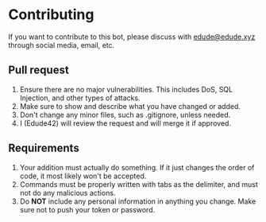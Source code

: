 # Contributing
If you want to contribute to this bot, please discuss with edude@edude.xyz through social media, email, etc.

## Pull request
1. Ensure there are no major vulnerabilities. This includes DoS, SQL Injection, and other types of attacks.
2. Make sure to show and describe what you have changed or added.
3. Don't change any minor files, such as .gitignore, unless needed.
4. I (Edude42) will review the request and will merge it if approved.

## Requirements
1. Your addition must actually do something. If it just changes the order of code, it most likely won't be accepted.
2. Commands must be properly written with tabs as the delimiter, and must not do any malicious actions.
3. Do **NOT** include any personal information in anything you change. Make sure not to push your token or password.
